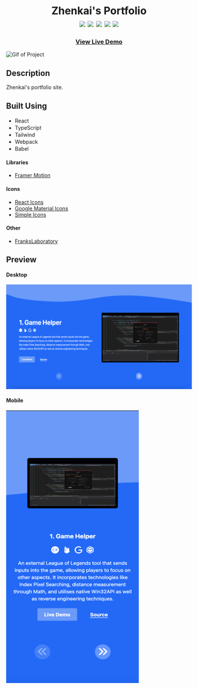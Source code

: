 <div align=center>
	<h1>Zhenkai's Portfolio
	<br>
		<img src="https://img.shields.io/static/v1?label=&message=React&color=61DAFB&style=for-the-badge&logo=react&logoColor=black&logoWidth=&labelColor=&link=">
		<img src="https://img.shields.io/static/v1?label=&message=TypeScript&color=3178C6&style=for-the-badge&logo=typescript&logoColor=white&logoWidth=&labelColor=&link=">
		<img src="https://img.shields.io/static/v1?label=&message=Tailwind&color=06B6D4&style=for-the-badge&logo=tailwindcss&logoColor=white&logoWidth=&labelColor=&link=">
		<img src="https://img.shields.io/static/v1?label=&message=Webpack&color=8DD6F9&style=for-the-badge&logo=webpack&logoColor=black&logoWidth=&labelColor=&link=">
		<img src="https://img.shields.io/static/v1?label=&message=Babel&color=F9DC3E&style=for-the-badge&logo=babel&logoColor=black&logoWidth=&labelColor=&link=">
		<br>
	</h1>
	<h3><b><a href="https://hzk2021.github.io/portfolio">View Live Demo</a></b></h3>
</div>

![Gif of Project](./readme-assets/portfolio.gif)

## Description

Zhenkai's portfolio site.

## Built Using

- React <img height="16" width="16" src="https://cdn.simpleicons.org/react" />
- TypeScript <img height="16" width="16" src="https://cdn.simpleicons.org/typescript" />
- Tailwind <img height="16" width="16" src="https://cdn.simpleicons.org/tailwindcss" />
- Webpack <img height="16" width="16" src="https://cdn.simpleicons.org/webpack" />
- Babel <img height="16" width="16" src="https://cdn.simpleicons.org/babel" />

#### Libraries

- [Framer Motion](https://www.framer.com/motion/)

#### Icons

- [React Icons](https://github.com/react-icons/react-icons)
- [Google Material Icons](https://fonts.google.com/icons)
- [Simple Icons](https://simpleicons.org/)

#### Other

- [FranksLaboratory](https://www.youtube.com/watch?v=2F2t1RJoGt8)

## Preview

#### Desktop

![Desktop](./readme-assets/portfolio.png)

#### Mobile

![Desktop](./readme-assets/portfolio-mobile.png)
